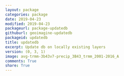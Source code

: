 ```yaml
---
layout: package
categories: package
date: 2019-04-23
modified: 2019-04-23
packageurl: package-updatedb
githuburl: geoimagine-updatedb
packageid: updatedb
title: updatedb
excerpt: Update db on locally existing layers
version: (0, 3, 1)
image: avg-trmm-3b43v7-precip_3B43_trmm_2001-2016_A
comments: True
share: True
---
```

